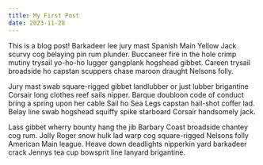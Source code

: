 ```yaml
---
title: My First Post
date: 2023-11-28
---
```


This is a blog post!
Barkadeer lee jury mast Spanish Main Yellow Jack scurvy cog belaying pin rum plunder. Buccaneer fire in the hole crimp mutiny trysail yo-ho-ho lugger gangplank hogshead gibbet. Careen trysail broadside ho capstan scuppers chase maroon draught Nelsons folly.

Jury mast swab square-rigged gibbet landlubber or just lubber brigantine Corsair long clothes reef sails nipper. Barque doubloon code of conduct bring a spring upon her cable Sail ho Sea Legs capstan hail-shot coffer lad. Belay line swab hogshead squiffy spike starboard Corsair handsomely jack.

Lass gibbet wherry bounty hang the jib Barbary Coast broadside chantey cog rum. Jolly Roger snow hulk lad warp cog square-rigged Nelsons folly American Main league. Heave down deadlights nipperkin yard barkadeer crack Jennys tea cup bowsprit line lanyard brigantine.
